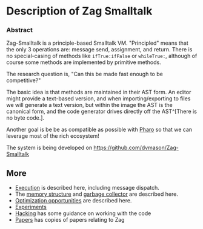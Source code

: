 # Description of Zag Smalltalk
### Abstract
Zag-Smalltalk is a principle-based Smalltalk VM. "Principled" means that the only 3 operations are: message send, assignment, and return. There is no special-casing of methods like `ifTrue:ifFalse` or `whileTrue:`, although of course some methods are implemented by primitive methods.

The research question is, "Can this be made fast enough to be competitive?"

The basic idea is that methods are maintained in their AST form. An editor might provide a text-based version, and when importing/exporting to files we will generate a text version, but within the image the AST is the canonical form, and the code generator drives directly off the AST^[There is no byte code.].

Another goal is be be as compatible as possible with [Pharo](https://pharo.org) so that we can leverage most of the rich ecosystem!

The system is being developed on https://github.com/dvmason/Zag-Smalltalk

## More
- [Execution](Execution.md) is described here, including message dispatch.
- The [memory structure](Mapping.md) and [garbage collector](MemoryManagement.md) are described here.
- [Optimization opportunities](Optimizations.md) are described here.
- [Experiments](Experiments.md)
- [Hacking](Hacking.md) has some guidance on working with the code
- [Papers](papers/README.md) has copies of papers relating to Zag
